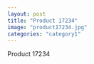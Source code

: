 ```yaml
---
layout: post
title: "Product 17234"
image: "product17234.jpg"
categories: "category1"
---
```

Product 17234
